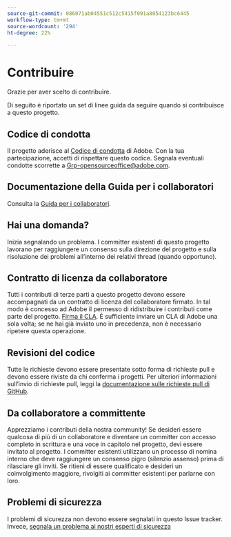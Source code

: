 ```yaml
---
source-git-commit: 086071ab04551c512c5415f091a8054123bc6445
workflow-type: tm+mt
source-wordcount: '294'
ht-degree: 22%

---
```

# Contribuire

Grazie per aver scelto di contribuire.

Di seguito è riportato un set di linee guida da seguire quando si contribuisce a questo progetto.

## Codice di condotta

Il progetto aderisce al [Codice di condotta](code-of-conduct.md) di Adobe. Con la tua partecipazione, accetti di rispettare questo codice. Segnala eventuali condotte scorrette a
[Grp-opensourceoffice@adobe.com](mailto:Grp-opensourceoffice@adobe.com).

## Documentazione della Guida per i collaboratori

Consulta la [Guida per i collaboratori](https://experienceleague.adobe.com/docs/contributor/contributor-guide/introduction.html).

## Hai una domanda?

Inizia segnalando un problema. I committer esistenti di questo progetto lavorano per raggiungere un consenso sulla direzione del progetto e sulla risoluzione dei problemi all’interno dei relativi thread (quando opportuno).

## Contratto di licenza da collaboratore

Tutti i contributi di terze parti a questo progetto devono essere accompagnati da un contratto di licenza del collaboratore firmato. In tal modo è concesso ad Adobe il permesso di ridistribuire i contributi come parte del progetto. [Firma il CLA](http://opensource.adobe.com/cla.html). È sufficiente inviare un CLA di Adobe una sola volta; se ne hai già inviato uno in precedenza, non è necessario ripetere questa operazione.

## Revisioni del codice

Tutte le richieste devono essere presentate sotto forma di richieste pull e devono essere riviste da chi conferma i progetti. Per ulteriori informazioni sull’invio di richieste pull, leggi la [documentazione sulle richieste pull di GitHub](https://help.github.com/articles/about-pull-requests/).

<!--
Lastly, please follow the [pull request template](PULL_REQUEST_TEMPLATE.md) when
submitting a pull request!
-->

## Da collaboratore a committente

Apprezziamo i contributi della nostra community! Se desideri essere qualcosa di più di un collaboratore e diventare un committer con accesso completo in scrittura e una voce in capitolo nel progetto, devi essere invitato al progetto. I committer esistenti utilizzano un processo di nomina interno che deve raggiungere un consenso pigro (silenzio assenso) prima di rilasciare gli inviti. Se ritieni di essere qualificato e desideri un coinvolgimento maggiore, rivolgiti ai committer esistenti per parlarne con loro.

## Problemi di sicurezza

I problemi di sicurezza non devono essere segnalati in questo Issue tracker. Invece, [segnala un problema ai nostri esperti di sicurezza](https://helpx.adobe.com/security/alertus.html)
